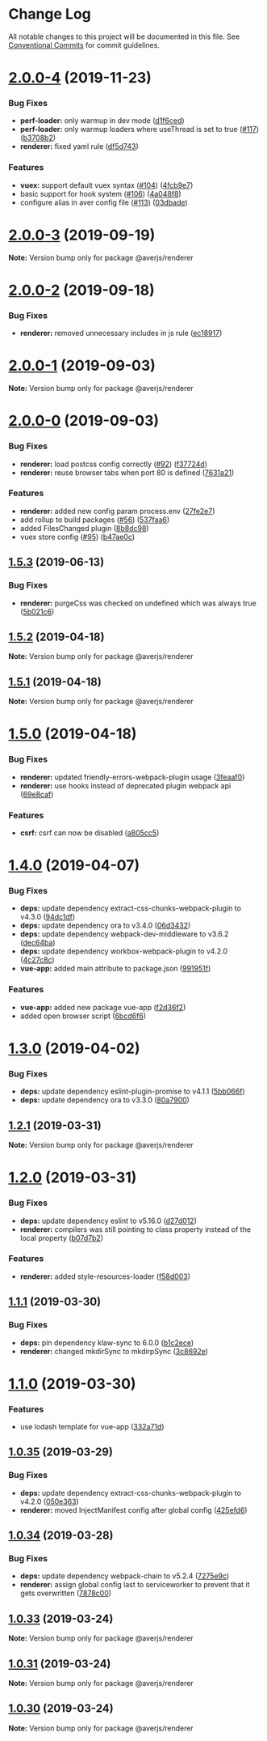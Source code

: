 # Change Log

All notable changes to this project will be documented in this file.
See [Conventional Commits](https://conventionalcommits.org) for commit guidelines.

# [2.0.0-4](https://github.com/exreplay/aver.js/compare/v2.0.0-3...v2.0.0-4) (2019-11-23)


### Bug Fixes

* **perf-loader:** only warmup in dev mode ([d1f6ced](https://github.com/exreplay/aver.js/commit/d1f6ced))
* **perf-loader:** only warmup loaders where useThread is set to true ([#117](https://github.com/exreplay/aver.js/issues/117)) ([b3708b2](https://github.com/exreplay/aver.js/commit/b3708b2))
* **renderer:** fixed yaml rule ([df5d743](https://github.com/exreplay/aver.js/commit/df5d743))


### Features

* **vuex:** support default vuex syntax ([#104](https://github.com/exreplay/aver.js/issues/104)) ([4fcb9e7](https://github.com/exreplay/aver.js/commit/4fcb9e7))
* basic support for hook system ([#106](https://github.com/exreplay/aver.js/issues/106)) ([4a048f8](https://github.com/exreplay/aver.js/commit/4a048f8))
* configure alias in aver config file ([#113](https://github.com/exreplay/aver.js/issues/113)) ([03dbade](https://github.com/exreplay/aver.js/commit/03dbade))





# [2.0.0-3](https://github.com/exreplay/aver.js/compare/v2.0.0-2...v2.0.0-3) (2019-09-19)

**Note:** Version bump only for package @averjs/renderer





# [2.0.0-2](https://github.com/exreplay/aver.js/compare/v2.0.0-1...v2.0.0-2) (2019-09-18)


### Bug Fixes

* **renderer:** removed unnecessary includes in js rule ([ec18917](https://github.com/exreplay/aver.js/commit/ec18917))





# [2.0.0-1](https://github.com/exreplay/aver.js/compare/v2.0.0-0...v2.0.0-1) (2019-09-03)

**Note:** Version bump only for package @averjs/renderer





# [2.0.0-0](https://github.com/exreplay/aver.js/compare/v1.5.3...v2.0.0-0) (2019-09-03)


### Bug Fixes

* **renderer:** load postcss config correctly ([#92](https://github.com/exreplay/aver.js/issues/92)) ([f37724d](https://github.com/exreplay/aver.js/commit/f37724d))
* **renderer:** reuse browser tabs when port 80 is defined ([7631a21](https://github.com/exreplay/aver.js/commit/7631a21))


### Features

* **renderer:** added new config param process.env ([27fe2e7](https://github.com/exreplay/aver.js/commit/27fe2e7))
* add rollup to build packages ([#56](https://github.com/exreplay/aver.js/issues/56)) ([537faa6](https://github.com/exreplay/aver.js/commit/537faa6))
* added FilesChanged plugin ([8b8dc98](https://github.com/exreplay/aver.js/commit/8b8dc98))
* vuex store config ([#95](https://github.com/exreplay/aver.js/issues/95)) ([b47ae0c](https://github.com/exreplay/aver.js/commit/b47ae0c))





## [1.5.3](https://github.com/exreplay/aver.js/compare/v1.5.2...v1.5.3) (2019-06-13)


### Bug Fixes

* **renderer:** purgeCss was checked on undefined which was always true ([5b021c6](https://github.com/exreplay/aver.js/commit/5b021c6))





## [1.5.2](https://github.com/exreplay/aver.js/compare/v1.5.1...v1.5.2) (2019-04-18)

**Note:** Version bump only for package @averjs/renderer





## [1.5.1](https://github.com/exreplay/aver.js/compare/v1.5.0...v1.5.1) (2019-04-18)

**Note:** Version bump only for package @averjs/renderer





# [1.5.0](https://github.com/exreplay/aver.js/compare/v1.4.0...v1.5.0) (2019-04-18)


### Bug Fixes

* **renderer:** updated friendly-errors-webpack-plugin usage ([3feaaf0](https://github.com/exreplay/aver.js/commit/3feaaf0))
* **renderer:** use hooks instead of deprecated plugin webpack api ([69e8caf](https://github.com/exreplay/aver.js/commit/69e8caf))


### Features

* **csrf:** csrf can now be disabled ([a805cc5](https://github.com/exreplay/aver.js/commit/a805cc5))





# [1.4.0](https://github.com/exreplay/aver.js/compare/v1.3.0...v1.4.0) (2019-04-07)


### Bug Fixes

* **deps:** update dependency extract-css-chunks-webpack-plugin to v4.3.0 ([94dc1df](https://github.com/exreplay/aver.js/commit/94dc1df))
* **deps:** update dependency ora to v3.4.0 ([06d3432](https://github.com/exreplay/aver.js/commit/06d3432))
* **deps:** update dependency webpack-dev-middleware to v3.6.2 ([dec64ba](https://github.com/exreplay/aver.js/commit/dec64ba))
* **deps:** update dependency workbox-webpack-plugin to v4.2.0 ([4c27c8c](https://github.com/exreplay/aver.js/commit/4c27c8c))
* **vue-app:** added main attribute to package.json ([991951f](https://github.com/exreplay/aver.js/commit/991951f))


### Features

* **vue-app:** added new package vue-app ([f2d36f2](https://github.com/exreplay/aver.js/commit/f2d36f2))
* added open browser script ([6bcd6f6](https://github.com/exreplay/aver.js/commit/6bcd6f6))





# [1.3.0](https://github.com/exreplay/aver.js/compare/v1.2.1...v1.3.0) (2019-04-02)


### Bug Fixes

* **deps:** update dependency eslint-plugin-promise to v4.1.1 ([5bb066f](https://github.com/exreplay/aver.js/commit/5bb066f))
* **deps:** update dependency ora to v3.3.0 ([80a7900](https://github.com/exreplay/aver.js/commit/80a7900))





## [1.2.1](https://github.com/exreplay/aver.js/compare/v1.2.0...v1.2.1) (2019-03-31)

**Note:** Version bump only for package @averjs/renderer





# [1.2.0](https://github.com/exreplay/aver.js/compare/v1.1.1...v1.2.0) (2019-03-31)


### Bug Fixes

* **deps:** update dependency eslint to v5.16.0 ([d27d012](https://github.com/exreplay/aver.js/commit/d27d012))
* **renderer:** compilers was still pointing to class property instead of the local property ([b07d7b2](https://github.com/exreplay/aver.js/commit/b07d7b2))


### Features

* **renderer:** added style-resources-loader ([f58d003](https://github.com/exreplay/aver.js/commit/f58d003))





## [1.1.1](https://github.com/exreplay/aver.js/compare/v1.1.0...v1.1.1) (2019-03-30)


### Bug Fixes

* **deps:** pin dependency klaw-sync to 6.0.0 ([b1c2ece](https://github.com/exreplay/aver.js/commit/b1c2ece))
* **renderer:** changed mkdirSync to mkdirpSync ([3c8692e](https://github.com/exreplay/aver.js/commit/3c8692e))





# [1.1.0](https://github.com/exreplay/aver.js/compare/v1.0.35...v1.1.0) (2019-03-30)


### Features

* use lodash template for vue-app ([332a71d](https://github.com/exreplay/aver.js/commit/332a71d))





## [1.0.35](https://github.com/exreplay/aver.js/compare/v1.0.34...v1.0.35) (2019-03-29)


### Bug Fixes

* **deps:** update dependency extract-css-chunks-webpack-plugin to v4.2.0 ([050e363](https://github.com/exreplay/aver.js/commit/050e363))
* **renderer:** moved InjectManifest config after global config ([425efd6](https://github.com/exreplay/aver.js/commit/425efd6))





## [1.0.34](https://github.com/exreplay/aver.js/compare/v1.0.33...v1.0.34) (2019-03-28)


### Bug Fixes

* **deps:** update dependency webpack-chain to v5.2.4 ([7275e9c](https://github.com/exreplay/aver.js/commit/7275e9c))
* **renderer:** assign global config last to serviceworker to prevent that it gets overwritten ([7878c00](https://github.com/exreplay/aver.js/commit/7878c00))





## [1.0.33](https://github.com/exreplay/aver.js/compare/v1.0.32...v1.0.33) (2019-03-24)

**Note:** Version bump only for package @averjs/renderer





## [1.0.31](https://github.com/exreplay/aver.js/compare/v1.0.30...v1.0.31) (2019-03-24)

**Note:** Version bump only for package @averjs/renderer





## [1.0.30](https://github.com/exreplay/aver.js/compare/v1.0.29...v1.0.30) (2019-03-24)

**Note:** Version bump only for package @averjs/renderer
